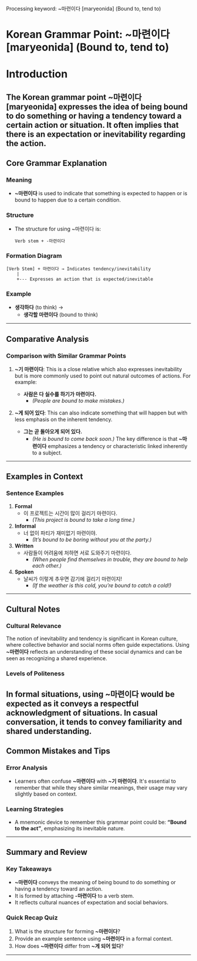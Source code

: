 Processing keyword: ~마련이다 [maryeonida] (Bound to, tend to)
# Korean Grammar Point: ~마련이다 [maryeonida] (Bound to, tend to)
# Introduction
The Korean grammar point **~마련이다** [maryeonida] expresses the idea of being bound to do something or having a tendency toward a certain action or situation. It often implies that there is an expectation or inevitability regarding the action.
---
## Core Grammar Explanation
### Meaning
- **~마련이다** is used to indicate that something is expected to happen or is bound to happen due to a certain condition. 
### Structure
- The structure for using ~마련이다 is:
  
  ```
  Verb stem + -마련이다
  ```
### Formation Diagram
```plaintext
[Verb Stem] + 마련이다 → Indicates tendency/inevitability
    |
    +--- Expresses an action that is expected/inevitable
```
### Example
- **생각하다** (to think) → 
  - **생각할 마련이다** (bound to think)
---
## Comparative Analysis
### Comparison with Similar Grammar Points
1. **~기 마련이다**: This is a close relative which also expresses inevitability but is more commonly used to point out natural outcomes of actions. For example:
   - **사람은 다 실수를 하기가 마련이다.**
     - *(People are bound to make mistakes.)*
   
2. **~게 되어 있다**: This can also indicate something that will happen but with less emphasis on the inherent tendency. 
   - **그는 곧 돌아오게 되어 있다.**
     - *(He is bound to come back soon.)*
The key difference is that **~마련이다** emphasizes a tendency or characteristic linked inherently to a subject.
---
## Examples in Context
### Sentence Examples
1. **Formal**
   - 이 프로젝트는 시간이 많이 걸리기 마련이다.
     - *(This project is bound to take a long time.)*
2. **Informal**
   - 너 없이 파티가 재미없기 마련이야.
     - *(It’s bound to be boring without you at the party.)*
3. **Written**
   - 사람들이 어려움에 처하면 서로 도와주기 마련이다.
     - *(When people find themselves in trouble, they are bound to help each other.)*
4. **Spoken**
   - 날씨가 이렇게 추우면 감기에 걸리기 마련이지!
     - *(If the weather is this cold, you’re bound to catch a cold!)*
   
---
## Cultural Notes
### Cultural Relevance
The notion of inevitability and tendency is significant in Korean culture, where collective behavior and social norms often guide expectations. Using **~마련이다** reflects an understanding of these social dynamics and can be seen as recognizing a shared experience.
### Levels of Politeness
In formal situations, using **~마련이다** would be expected as it conveys a respectful acknowledgment of situations. In casual conversation, it tends to convey familiarity and shared understanding.
---
## Common Mistakes and Tips
### Error Analysis
- Learners often confuse **~마련이다** with **~기 마련이다**. It's essential to remember that while they share similar meanings, their usage may vary slightly based on context.
### Learning Strategies
- A mnemonic device to remember this grammar point could be: **“Bound to the act”**, emphasizing its inevitable nature.
---
## Summary and Review
### Key Takeaways
- **~마련이다** conveys the meaning of being bound to do something or having a tendency toward an action.
- It is formed by attaching **-마련이다** to a verb stem.
- It reflects cultural nuances of expectation and social behaviors.
### Quick Recap Quiz
1. What is the structure for forming **~마련이다**?
2. Provide an example sentence using **~마련이다** in a formal context.
3. How does **~마련이다** differ from **~게 되어 있다**?
---
